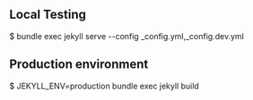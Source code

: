 
## Local Testing
$ bundle exec jekyll serve --config _config.yml,_config.dev.yml

## Production environment
$ JEKYLL_ENV=production bundle exec jekyll build
